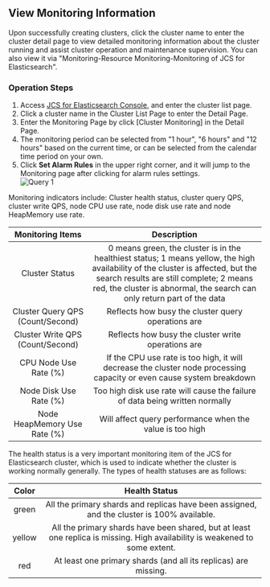 ## View Monitoring Information
Upon successfully creating clusters, click the cluster name to enter the cluster detail page to view detailed monitoring information about the cluster running and assist cluster operation and maintenance supervision. You can also view it via "Monitoring-Resource Monitoring-Monitoring of JCS for Elasticsearch".</br>
### Operation Steps
1. Access [JCS for Elasticsearch Console](https://es-console.jdcloud.com/clusters), and enter the cluster list page.</br>
2. Click a cluster name in the Cluster List Page to enter the Detail Page.</br>
3. Enter the Monitoring Page by click [Cluster Monitoring] in the Detail Page.</br>
4. The monitoring period can be selected from "1 hour", "6 hours" and "12 hours" based on the current time, or can be selected from the calendar time period on your own.</br>
5. Click **Set Alarm Rules** in the upper right corner, and it will jump to the Monitoring page after clicking for alarm rules settings.</br>
![Query 1](https://github.com/jdcloudcom/cn/blob/Elasticsearch/image/Internet-Middleware/JCS%20for%20Elasticsearch/监控ES.png)
 
Monitoring indicators include: Cluster health status, cluster query QPS, cluster write QPS, node CPU use rate, node disk use rate and node HeapMemory use rate.</br>

| Monitoring Items	| Description	|
|:--:|:--:|
| Cluster Status | 0 means green, the cluster is in the healthiest status; 1 means yellow, the high availability of the cluster is affected, but the search results are still complete; 2 means red, the cluster is abnormal, the search can only return part of the data |
| Cluster Query QPS (Count/Second) 	| Reflects how busy the cluster query operations are |
| Cluster Write QPS (Count/Second) | Reflects how busy the cluster write operations are |
| CPU Node Use Rate (%) | If the CPU use rate is too high, it will decrease the cluster node processing capacity or even cause system breakdown |
| Node Disk Use Rate (%) 	| Too high disk use rate will cause the failure of data being written normally |
| Node HeapMemory Use Rate (%) |Will affect query performance when the value is too high | 

The health status is a very important monitoring item of the JCS for Elasticsearch cluster, which is used to indicate whether the cluster is working normally generally. The types of health statuses are as follows:</br>

|Color | Health Status	|
|:--:|:--: |
| green | All the primary shards and replicas have been assigned, and the cluster is 100% available.	|
| yellow | All the primary shards have been shared, but at least one replica is missing. High availability is weakened to some extent.	|
| red | At least one primary shards (and all its replicas) are missing. |
